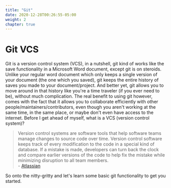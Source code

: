 ```yaml
---
title: "Git"
date: 2020-12-28T00:26:55-05:00
weight: 2
chapter: true
---
```


# Git VCS

Git is a version control system (VCS), in a nutshell, git kind of works like the save functionality in a Microsoft Word document, except git is on steroids.
Unlike your regular word document which only keeps a single version of your document (the one which you saved), git keeps the entire history of saves you made to your document/project.
And better yet, git allows you to move around in that history like you're a time traveler (if you ever need to be), without much complication. The real benefit to using git however,
comes with the fact that it allows you to collaborate efficiently with other people/maintainers/contributors, even though you aren't working at the same time, in the same place, or
maybe don't even have access to the internet. Before I get ahead of myself, what is a VCS (version control system)?

> Version control systems are software tools that help software teams manage changes to source code over time.
> Version control software keeps track of every modification to the code in a special kind of database.
> If a mistake is made, developers can turn back the clock and compare earlier versions of the code to help fix the mistake while minimizing disruption to all team members.  
> \- [Atlassian](https://www.atlassian.com/git/tutorials/what-is-version-control)

So onto the nitty-gritty and let's learn some basic git functionality to get you started.
